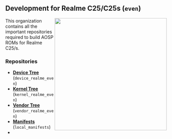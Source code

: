 ## Development for Realme C25/C25s (`even`)
<img align="right" width="350" height="350" src="https://fdn2.gsmarena.com/vv/bigpic/realme-c25.jpg">

This organization contains all the important repositories required to build AOSP ROMs for Realme C25/s.

### Repositories
* [**Device Tree**](https://github.com/realme-mt6768-devs/device_realme_even) (`device_realme_even`)
* [**Kernel Tree**](https://github.com/realme-mt6768-devs/kernel_realme_even) (`kernel_realme_even`)
* [**Vendor Tree**](https://github.com/realme-mt6768-devs/vendor_realme_even) (`vendor_realme_even`)
* [**Manifests**](https://github.com/realme-mt6768-devs/local_manifests) (`local_manifests`)
* 
